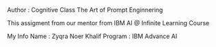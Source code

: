 Author : Cognitive Class The Art of Prompt Enginnering

This assigment from our mentor from IBM AI @ Infinite Learning Course

My Info 
Name : Zyqra Noer Khalif
Program : IBM Advance AI
